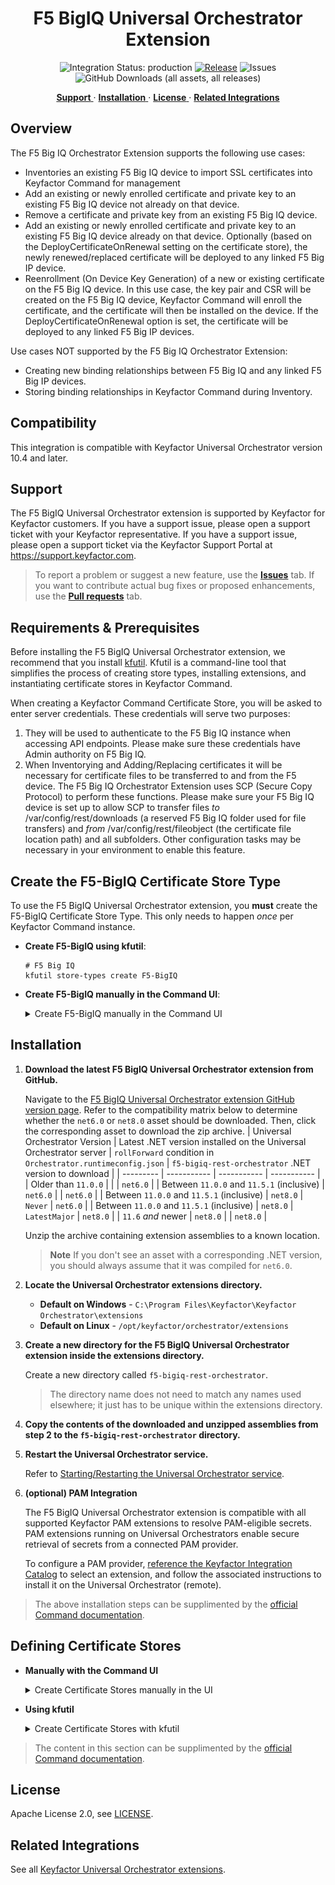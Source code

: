 <h1 align="center" style="border-bottom: none">
    F5 BigIQ Universal Orchestrator Extension
</h1>

<p align="center">
  <!-- Badges -->
<img src="https://img.shields.io/badge/integration_status-production-3D1973?style=flat-square" alt="Integration Status: production" />
<a href="https://github.com/Keyfactor/f5-bigiq-rest-orchestrator/releases"><img src="https://img.shields.io/github/v/release/Keyfactor/f5-bigiq-rest-orchestrator?style=flat-square" alt="Release" /></a>
<img src="https://img.shields.io/github/issues/Keyfactor/f5-bigiq-rest-orchestrator?style=flat-square" alt="Issues" />
<img src="https://img.shields.io/github/downloads/Keyfactor/f5-bigiq-rest-orchestrator/total?style=flat-square&label=downloads&color=28B905" alt="GitHub Downloads (all assets, all releases)" />
</p>

<p align="center">
  <!-- TOC -->
  <a href="#support">
    <b>Support</b>
  </a>
  ·
  <a href="#installation">
    <b>Installation</b>
  </a>
  ·
  <a href="#license">
    <b>License</b>
  </a>
  ·
  <a href="https://github.com/orgs/Keyfactor/repositories?q=orchestrator">
    <b>Related Integrations</b>
  </a>
</p>

## Overview

The F5 Big IQ Orchestrator Extension supports the following use cases:

- Inventories an existing F5 Big IQ device to import SSL certificates into Keyfactor Command for management
- Add an existing or newly enrolled certificate and private key to an existing F5 Big IQ device not already on that device.
- Remove a certificate and private key from an existing F5 Big IQ device.
- Add an existing or newly enrolled certificate and private key to an existing F5 Big IQ device already on that device.  Optionally (based on the DeployCertificateOnRenewal setting on the certificate store), the newly renewed/replaced certificate will be deployed to any linked F5 Big IP device.
- Reenrollment (On Device Key Generation) of a new or existing certificate on the F5 Big IQ device.  In this use case, the key pair and CSR will be created on the F5 Big IQ device, Keyfactor Command will enroll the certificate, and the certificate will then be installed on the device.  If the DeployCertificateOnRenewal option is set, the certificate will be deployed to any linked F5 Big IP devices.

Use cases NOT supported by the F5 Big IQ Orchestrator Extension:

- Creating new binding relationships between F5 Big IQ and any linked F5 Big IP devices.
- Storing binding relationships in Keyfactor Command during Inventory.



## Compatibility

This integration is compatible with Keyfactor Universal Orchestrator version 10.4 and later.

## Support
The F5 BigIQ Universal Orchestrator extension is supported by Keyfactor for Keyfactor customers. If you have a support issue, please open a support ticket with your Keyfactor representative. If you have a support issue, please open a support ticket via the Keyfactor Support Portal at https://support.keyfactor.com. 
 
> To report a problem or suggest a new feature, use the **[Issues](../../issues)** tab. If you want to contribute actual bug fixes or proposed enhancements, use the **[Pull requests](../../pulls)** tab.

## Requirements & Prerequisites

Before installing the F5 BigIQ Universal Orchestrator extension, we recommend that you install [kfutil](https://github.com/Keyfactor/kfutil). Kfutil is a command-line tool that simplifies the process of creating store types, installing extensions, and instantiating certificate stores in Keyfactor Command.


When creating a Keyfactor Command Certificate Store, you will be asked to enter server credentials.  These credentials will serve two purposes:
1. They will be used to authenticate to the F5 Big IQ instance when accessing API endpoints.  Please make sure these credentials have Admin authority on F5 Big IQ.
2. When Inventorying and Adding/Replacing certificates it will be necessary for certificate files to be transferred to and from the F5 device. The F5 Big IQ Orchestrator Extension uses SCP (Secure Copy Protocol) to perform these functions. Please make sure your F5 Big IQ device is set up to allow SCP to transfer files *to* /var/config/rest/downloads (a reserved F5 Big IQ folder used for file transfers) and *from* /var/config/rest/fileobject (the certificate file location path) and all subfolders. Other configuration tasks may be necessary in your environment to enable this feature.


## Create the F5-BigIQ Certificate Store Type

To use the F5 BigIQ Universal Orchestrator extension, you **must** create the F5-BigIQ Certificate Store Type. This only needs to happen _once_ per Keyfactor Command instance.



* **Create F5-BigIQ using kfutil**:

    ```shell
    # F5 Big IQ
    kfutil store-types create F5-BigIQ
    ```

* **Create F5-BigIQ manually in the Command UI**:
    <details><summary>Create F5-BigIQ manually in the Command UI</summary>

    Create a store type called `F5-BigIQ` with the attributes in the tables below:

    #### Basic Tab
    | Attribute | Value | Description |
    | --------- | ----- | ----- |
    | Name | F5 Big IQ | Display name for the store type (may be customized) |
    | Short Name | F5-BigIQ | Short display name for the store type |
    | Capability | F5-BigIQ | Store type name orchestrator will register with. Check the box to allow entry of value |
    | Supports Add | ✅ Checked | Check the box. Indicates that the Store Type supports Management Add |
    | Supports Remove | ✅ Checked | Check the box. Indicates that the Store Type supports Management Remove |
    | Supports Discovery | 🔲 Unchecked |  Indicates that the Store Type supports Discovery |
    | Supports Reenrollment | ✅ Checked |  Indicates that the Store Type supports Reenrollment |
    | Supports Create | 🔲 Unchecked |  Indicates that the Store Type supports store creation |
    | Needs Server | ✅ Checked | Determines if a target server name is required when creating store |
    | Blueprint Allowed | ✅ Checked | Determines if store type may be included in an Orchestrator blueprint |
    | Uses PowerShell | 🔲 Unchecked | Determines if underlying implementation is PowerShell |
    | Requires Store Password | 🔲 Unchecked | Enables users to optionally specify a store password when defining a Certificate Store. |
    | Supports Entry Password | 🔲 Unchecked | Determines if an individual entry within a store can have a password. |

    The Basic tab should look like this:

    ![F5-BigIQ Basic Tab](docsource/images/F5-BigIQ-basic-store-type-dialog.png)

    #### Advanced Tab
    | Attribute | Value | Description |
    | --------- | ----- | ----- |
    | Supports Custom Alias | Required | Determines if an individual entry within a store can have a custom Alias. |
    | Private Key Handling | Required | This determines if Keyfactor can send the private key associated with a certificate to the store. Required because IIS certificates without private keys would be invalid. |
    | PFX Password Style | Default | 'Default' - PFX password is randomly generated, 'Custom' - PFX password may be specified when the enrollment job is created (Requires the Allow Custom Password application setting to be enabled.) |

    The Advanced tab should look like this:

    ![F5-BigIQ Advanced Tab](docsource/images/F5-BigIQ-advanced-store-type-dialog.png)

    #### Custom Fields Tab
    Custom fields operate at the certificate store level and are used to control how the orchestrator connects to the remote target server containing the certificate store to be managed. The following custom fields should be added to the store type:

    | Name | Display Name | Description | Type | Default Value/Options | Required |
    | ---- | ------------ | ---- | --------------------- | -------- | ----------- |
    | DeployCertificateOnRenewal | Deploy Certificate to Linked Big IP on Renewal | This optional setting determines whether renewed certificates (Management-Add jobs with Overwrite selected) will be deployed to all linked Big IP devices. Linked devices are determined by looking at all of the client-ssl profiles that reference the renewed certificate that have an associated virtual server linked to a Big IP device. An immediate deployment is then scheduled within F5 Big IQ for each linked Big IP device. | Bool | false | 🔲 Unchecked |
    | IgnoreSSLWarning | Ignore SSL Warning | If you use a self signed certificate for the F5 Big IQ portal, you will need to add this optional Custom Field and set the value to True on the managed certificate store. | Bool | false | 🔲 Unchecked |
    | UseTokenAuth | Use Token Authentication | If you prefer to use F5 Big IQ's Token Authentication to authenticate F5 Big IQ API calls, you will need to add this optional Custom Field and set the value to True on the managed certificate store. If set to True for the store, the userid/password credentials you set for the certificate store will be used once to receive a token. This token is then used for all subsequent API calls for the duration of the job. If this option does not exist or is set to False, the userid/password credentials you set for the certificate store will be used for all API calls. | Bool | false | 🔲 Unchecked |
    | LoginProviderName | Authentication Provider Name | If Use Token Authentication is selected, you may optionally add a value for the authentication provider F5 Big IQ will use to retrieve the auth token. If you choose not to add this field or leave it blank on the certificate store (with no default value set), the default of "TMOS" will be used. | String |  | 🔲 Unchecked |
    | ServerUsername | Server Username | Login credential for the F5 Big IQ device.  MUST be an Admin account. | Secret |  | 🔲 Unchecked |
    | ServerPassword | Server Password | Login password for the F5 Big IQ device. | Secret |  | 🔲 Unchecked |

    The Custom Fields tab should look like this:

    ![F5-BigIQ Custom Fields Tab](docsource/images/F5-BigIQ-custom-fields-store-type-dialog.png)



    #### Entry Parameters Tab

    | Name | Display Name | Description | Type | Default Value | Entry has a private key | Adding an entry | Removing an entry | Reenrolling an entry |
    | ---- | ------------ | ---- | ------------- | ----------------------- | ---------------- | ----------------- | ------------------- | ----------- |
    | Alias | Alias (Reenrollment only) | The name F5 Big IQ uses to identify the certificate | String |  | 🔲 Unchecked | 🔲 Unchecked | 🔲 Unchecked | ✅ Checked |
    | Overwrite | Overwrite (Reenrollment only) | Allow overwriting an existing certificate when reenrolling? | Bool | False | 🔲 Unchecked | 🔲 Unchecked | 🔲 Unchecked | ✅ Checked |
    | SANs | SANs (Reenrollment only) | External SANs for the requested certificate. Each SAN must be prefixed with the type (DNS: or IP:) and multiple SANs must be delimitted by an ampersand (&). Example: DNS:server.domain.com&IP:127.0.0.1&DNS:server2.domain.com.  This is an optional field. | String |  | 🔲 Unchecked | 🔲 Unchecked | 🔲 Unchecked | 🔲 Unchecked |

    The Entry Parameters tab should look like this:

    ![F5-BigIQ Entry Parameters Tab](docsource/images/F5-BigIQ-entry-parameters-store-type-dialog.png)



    </details>

## Installation

1. **Download the latest F5 BigIQ Universal Orchestrator extension from GitHub.** 

    Navigate to the [F5 BigIQ Universal Orchestrator extension GitHub version page](https://github.com/Keyfactor/f5-bigiq-rest-orchestrator/releases/latest). Refer to the compatibility matrix below to determine whether the `net6.0` or `net8.0` asset should be downloaded. Then, click the corresponding asset to download the zip archive.
    | Universal Orchestrator Version | Latest .NET version installed on the Universal Orchestrator server | `rollForward` condition in `Orchestrator.runtimeconfig.json` | `f5-bigiq-rest-orchestrator` .NET version to download |
    | --------- | ----------- | ----------- | ----------- |
    | Older than `11.0.0` | | | `net6.0` |
    | Between `11.0.0` and `11.5.1` (inclusive) | `net6.0` | | `net6.0` | 
    | Between `11.0.0` and `11.5.1` (inclusive) | `net8.0` | `Never` | `net6.0` | 
    | Between `11.0.0` and `11.5.1` (inclusive) | `net8.0` | `LatestMajor` | `net8.0` | 
    | `11.6` _and_ newer | `net8.0` | | `net8.0` |

    Unzip the archive containing extension assemblies to a known location.

    > **Note** If you don't see an asset with a corresponding .NET version, you should always assume that it was compiled for `net6.0`.

2. **Locate the Universal Orchestrator extensions directory.**

    * **Default on Windows** - `C:\Program Files\Keyfactor\Keyfactor Orchestrator\extensions`
    * **Default on Linux** - `/opt/keyfactor/orchestrator/extensions`
    
3. **Create a new directory for the F5 BigIQ Universal Orchestrator extension inside the extensions directory.**
        
    Create a new directory called `f5-bigiq-rest-orchestrator`.
    > The directory name does not need to match any names used elsewhere; it just has to be unique within the extensions directory.

4. **Copy the contents of the downloaded and unzipped assemblies from __step 2__ to the `f5-bigiq-rest-orchestrator` directory.**

5. **Restart the Universal Orchestrator service.**

    Refer to [Starting/Restarting the Universal Orchestrator service](https://software.keyfactor.com/Core-OnPrem/Current/Content/InstallingAgents/NetCoreOrchestrator/StarttheService.htm).


6. **(optional) PAM Integration** 

    The F5 BigIQ Universal Orchestrator extension is compatible with all supported Keyfactor PAM extensions to resolve PAM-eligible secrets. PAM extensions running on Universal Orchestrators enable secure retrieval of secrets from a connected PAM provider.

    To configure a PAM provider, [reference the Keyfactor Integration Catalog](https://keyfactor.github.io/integrations-catalog/content/pam) to select an extension, and follow the associated instructions to install it on the Universal Orchestrator (remote).


> The above installation steps can be supplimented by the [official Command documentation](https://software.keyfactor.com/Core-OnPrem/Current/Content/InstallingAgents/NetCoreOrchestrator/CustomExtensions.htm?Highlight=extensions).



## Defining Certificate Stores



* **Manually with the Command UI**

    <details><summary>Create Certificate Stores manually in the UI</summary>

    1. **Navigate to the _Certificate Stores_ page in Keyfactor Command.**

        Log into Keyfactor Command, toggle the _Locations_ dropdown, and click _Certificate Stores_.

    2. **Add a Certificate Store.**

        Click the Add button to add a new Certificate Store. Use the table below to populate the **Attributes** in the **Add** form.
        | Attribute | Description |
        | --------- | ----------- |
        | Category | Select "F5 Big IQ" or the customized certificate store name from the previous step. |
        | Container | Optional container to associate certificate store with. |
        | Client Machine |  |
        | Store Path |  |
        | Orchestrator | Select an approved orchestrator capable of managing `F5-BigIQ` certificates. Specifically, one with the `F5-BigIQ` capability. |
        | DeployCertificateOnRenewal | This optional setting determines whether renewed certificates (Management-Add jobs with Overwrite selected) will be deployed to all linked Big IP devices. Linked devices are determined by looking at all of the client-ssl profiles that reference the renewed certificate that have an associated virtual server linked to a Big IP device. An immediate deployment is then scheduled within F5 Big IQ for each linked Big IP device. |
        | IgnoreSSLWarning | If you use a self signed certificate for the F5 Big IQ portal, you will need to add this optional Custom Field and set the value to True on the managed certificate store. |
        | UseTokenAuth | If you prefer to use F5 Big IQ's Token Authentication to authenticate F5 Big IQ API calls, you will need to add this optional Custom Field and set the value to True on the managed certificate store. If set to True for the store, the userid/password credentials you set for the certificate store will be used once to receive a token. This token is then used for all subsequent API calls for the duration of the job. If this option does not exist or is set to False, the userid/password credentials you set for the certificate store will be used for all API calls. |
        | LoginProviderName | If Use Token Authentication is selected, you may optionally add a value for the authentication provider F5 Big IQ will use to retrieve the auth token. If you choose not to add this field or leave it blank on the certificate store (with no default value set), the default of "TMOS" will be used. |
        | ServerUsername | Login credential for the F5 Big IQ device.  MUST be an Admin account. |
        | ServerPassword | Login password for the F5 Big IQ device. |


        

        <details><summary>Attributes eligible for retrieval by a PAM Provider on the Universal Orchestrator</summary>

        If a PAM provider was installed _on the Universal Orchestrator_ in the [Installation](#Installation) section, the following parameters can be configured for retrieval _on the Universal Orchestrator_.
        | Attribute | Description |
        | --------- | ----------- |
        | ServerUsername | Login credential for the F5 Big IQ device.  MUST be an Admin account. |
        | ServerPassword | Login password for the F5 Big IQ device. |


        Please refer to the **Universal Orchestrator (remote)** usage section ([PAM providers on the Keyfactor Integration Catalog](https://keyfactor.github.io/integrations-catalog/content/pam)) for your selected PAM provider for instructions on how to load attributes orchestrator-side.

        > Any secret can be rendered by a PAM provider _installed on the Keyfactor Command server_. The above parameters are specific to attributes that can be fetched by an installed PAM provider running on the Universal Orchestrator server itself. 
        </details>
        

    </details>

* **Using kfutil**
    
    <details><summary>Create Certificate Stores with kfutil</summary>
    
    1. **Generate a CSV template for the F5-BigIQ certificate store**

        ```shell
        kfutil stores import generate-template --store-type-name F5-BigIQ --outpath F5-BigIQ.csv
        ```
    2. **Populate the generated CSV file**

        Open the CSV file, and reference the table below to populate parameters for each **Attribute**.
        | Attribute | Description |
        | --------- | ----------- |
        | Category | Select "F5 Big IQ" or the customized certificate store name from the previous step. |
        | Container | Optional container to associate certificate store with. |
        | Client Machine |  |
        | Store Path |  |
        | Orchestrator | Select an approved orchestrator capable of managing `F5-BigIQ` certificates. Specifically, one with the `F5-BigIQ` capability. |
        | DeployCertificateOnRenewal | This optional setting determines whether renewed certificates (Management-Add jobs with Overwrite selected) will be deployed to all linked Big IP devices. Linked devices are determined by looking at all of the client-ssl profiles that reference the renewed certificate that have an associated virtual server linked to a Big IP device. An immediate deployment is then scheduled within F5 Big IQ for each linked Big IP device. |
        | IgnoreSSLWarning | If you use a self signed certificate for the F5 Big IQ portal, you will need to add this optional Custom Field and set the value to True on the managed certificate store. |
        | UseTokenAuth | If you prefer to use F5 Big IQ's Token Authentication to authenticate F5 Big IQ API calls, you will need to add this optional Custom Field and set the value to True on the managed certificate store. If set to True for the store, the userid/password credentials you set for the certificate store will be used once to receive a token. This token is then used for all subsequent API calls for the duration of the job. If this option does not exist or is set to False, the userid/password credentials you set for the certificate store will be used for all API calls. |
        | LoginProviderName | If Use Token Authentication is selected, you may optionally add a value for the authentication provider F5 Big IQ will use to retrieve the auth token. If you choose not to add this field or leave it blank on the certificate store (with no default value set), the default of "TMOS" will be used. |
        | ServerUsername | Login credential for the F5 Big IQ device.  MUST be an Admin account. |
        | ServerPassword | Login password for the F5 Big IQ device. |


        

        <details><summary>Attributes eligible for retrieval by a PAM Provider on the Universal Orchestrator</summary>

        If a PAM provider was installed _on the Universal Orchestrator_ in the [Installation](#Installation) section, the following parameters can be configured for retrieval _on the Universal Orchestrator_.
        | Attribute | Description |
        | --------- | ----------- |
        | ServerUsername | Login credential for the F5 Big IQ device.  MUST be an Admin account. |
        | ServerPassword | Login password for the F5 Big IQ device. |


        > Any secret can be rendered by a PAM provider _installed on the Keyfactor Command server_. The above parameters are specific to attributes that can be fetched by an installed PAM provider running on the Universal Orchestrator server itself. 
        </details>
        

    3. **Import the CSV file to create the certificate stores** 

        ```shell
        kfutil stores import csv --store-type-name F5-BigIQ --file F5-BigIQ.csv
        ```
    </details>

> The content in this section can be supplimented by the [official Command documentation](https://software.keyfactor.com/Core-OnPrem/Current/Content/ReferenceGuide/Certificate%20Stores.htm?Highlight=certificate%20store).





## License

Apache License 2.0, see [LICENSE](LICENSE).

## Related Integrations

See all [Keyfactor Universal Orchestrator extensions](https://github.com/orgs/Keyfactor/repositories?q=orchestrator).